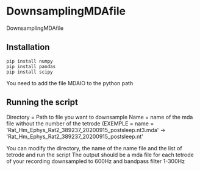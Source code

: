 # DownsamplingMDAfile
DownsamplingMDAfile
## Installation 



```
pip install numpy
pip install pandas
pip install scipy
```

You need to add the file MDAIO to the python path

## Running the script
Directory = Path to file you want to downsample
Name = name of the mda file without the number of the tetrode (EXEMPLE = name = 'Rat_Hm_Ephys_Rat2_389237_20200915_postsleep.nt3.mda' -> 'Rat_Hm_Ephys_Rat2_389237_20200915_postsleep.nt'

You can modify the directory, the name of the name file and the list of tetrode and run the script
The output should be a mda file for each tetrode of your recording downsampled to 600Hz and bandpass filter 1-300Hz

